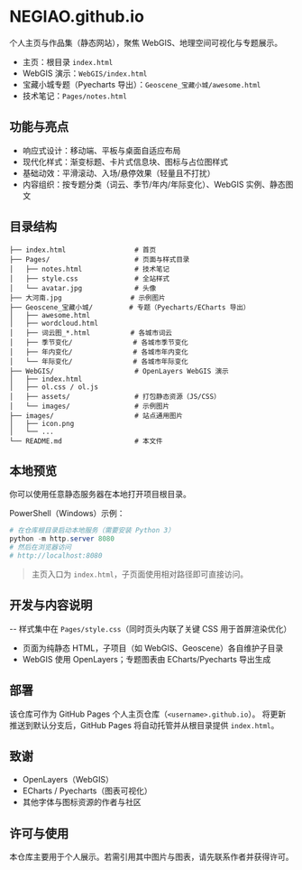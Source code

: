 # NEGIAO.github.io

个人主页与作品集（静态网站），聚焦 WebGIS、地理空间可视化与专题展示。

- 主页：根目录 `index.html`
- WebGIS 演示：`WebGIS/index.html`
- 宝藏小城专题（Pyecharts 导出）：`Geoscene_宝藏小城/awesome.html`
- 技术笔记：`Pages/notes.html`

## 功能与亮点

- 响应式设计：移动端、平板与桌面自适应布局
- 现代化样式：渐变标题、卡片式信息块、图标与占位图样式
- 基础动效：平滑滚动、入场/悬停效果（轻量且不打扰）
- 内容组织：按专题分类（词云、季节/年内/年际变化）、WebGIS 实例、静态图文

## 目录结构

```
├── index.html                 # 首页
├── Pages/                     # 页面与样式目录
│   ├── notes.html             # 技术笔记
│   ├── style.css              # 全站样式
│   └── avatar.jpg             # 头像
├── 大河南.jpg                 # 示例图片
├── Geoscene_宝藏小城/         # 专题（Pyecharts/ECharts 导出）
│   ├── awesome.html
│   ├── wordcloud.html
│   ├── 词云图_*.html          # 各城市词云
│   ├── 季节变化/               # 各城市季节变化
│   ├── 年内变化/               # 各城市年内变化
│   └── 年际变化/               # 各城市年际变化
├── WebGIS/                    # OpenLayers WebGIS 演示
│   ├── index.html
│   ├── ol.css / ol.js
│   ├── assets/                # 打包静态资源（JS/CSS）
│   └── images/                # 示例图片
├── images/                    # 站点通用图片
│   ├── icon.png
│   └── ...
└── README.md                  # 本文件
```

## 本地预览

你可以使用任意静态服务器在本地打开项目根目录。

PowerShell（Windows）示例：

```powershell
# 在仓库根目录启动本地服务（需要安装 Python 3）
python -m http.server 8080
# 然后在浏览器访问
# http://localhost:8080
```

> 主页入口为 `index.html`，子页面使用相对路径即可直接访问。

## 开发与内容说明

-- 样式集中在 `Pages/style.css`（同时页头内联了关键 CSS 用于首屏渲染优化）
- 页面为纯静态 HTML，子项目（如 WebGIS、Geoscene）各自维护子目录
- WebGIS 使用 OpenLayers；专题图表由 ECharts/Pyecharts 导出生成

## 部署

该仓库可作为 GitHub Pages 个人主页仓库（`<username>.github.io`）。
将更新推送到默认分支后，GitHub Pages 将自动托管并从根目录提供 `index.html`。

## 致谢

- OpenLayers（WebGIS）
- ECharts / Pyecharts（图表可视化）
- 其他字体与图标资源的作者与社区

## 许可与使用

本仓库主要用于个人展示。若需引用其中图片与图表，请先联系作者并获得许可。
